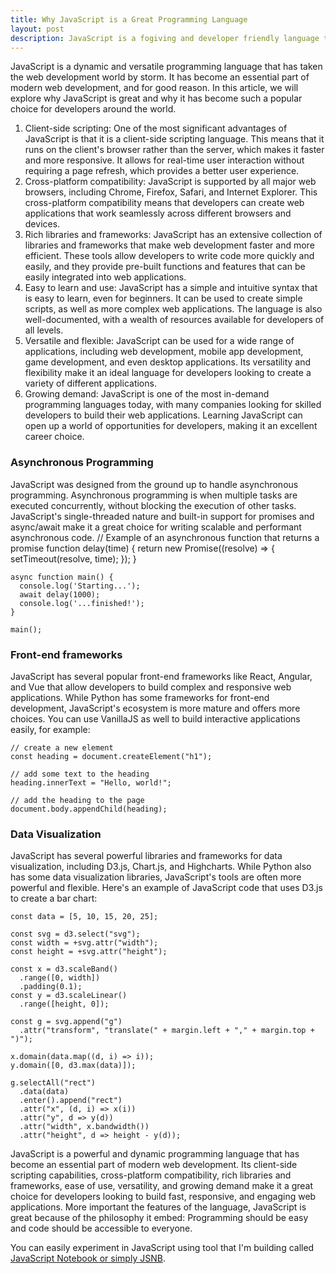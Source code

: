 ```yaml
---
title: Why JavaScript is a Great Programming Language
layout: post
description: JavaScript is a fogiving and developer friendly language that ecnourages openness and simplicity.
---
```

JavaScript is a dynamic and versatile programming language that has taken the web development world by storm. It has become an essential part of modern web development, and for good reason. In this article, we will explore why JavaScript is great and why it has become such a popular choice for developers around the world.
1. Client-side scripting: One of the most significant advantages of JavaScript is that it is a client-side scripting language. This means that it runs on the client's browser rather than the server, which makes it faster and more responsive. It allows for real-time user interaction without requiring a page refresh, which provides a better user experience.
2. Cross-platform compatibility: JavaScript is supported by all major web browsers, including Chrome, Firefox, Safari, and Internet Explorer. This cross-platform compatibility means that developers can create web applications that work seamlessly across different browsers and devices.
3. Rich libraries and frameworks: JavaScript has an extensive collection of libraries and frameworks that make web development faster and more efficient. These tools allow developers to write code more quickly and easily, and they provide pre-built functions and features that can be easily integrated into web applications.
4. Easy to learn and use: JavaScript has a simple and intuitive syntax that is easy to learn, even for beginners. It can be used to create simple scripts, as well as more complex web applications. The language is also well-documented, with a wealth of resources available for developers of all levels.
5. Versatile and flexible: JavaScript can be used for a wide range of applications, including web development, mobile app development, game development, and even desktop applications. Its versatility and flexibility make it an ideal language for developers looking to create a variety of different applications.
6. Growing demand: JavaScript is one of the most in-demand programming languages today, with many companies looking for skilled developers to build their web applications. Learning JavaScript can open up a world of opportunities for developers, making it an excellent career choice.

### Asynchronous Programming
JavaScript was designed from the ground up to handle asynchronous programming. Asynchronous programming is when multiple tasks are executed concurrently, without blocking the execution of other tasks. JavaScript's single-threaded nature and built-in support for promises and async/await make it a great choice for writing scalable and performant asynchronous code.
    // Example of an asynchronous function that returns a promise
    function delay(time) {
      return new Promise((resolve) => {
        setTimeout(resolve, time);
      });
    }

    async function main() {
      console.log('Starting...');
      await delay(1000);
      console.log('...finished!');
    }

    main();
  
### Front-end frameworks
JavaScript has several popular front-end frameworks like React, Angular, and Vue that allow developers to build complex and responsive web applications. While Python has some frameworks for front-end development, JavaScript's ecosystem is more mature and offers more choices. You can use VanillaJS as well to build interactive applications easily, for example:

    // create a new element
    const heading = document.createElement("h1");

    // add some text to the heading
    heading.innerText = "Hello, world!";

    // add the heading to the page
    document.body.appendChild(heading);

### Data Visualization
JavaScript has several powerful libraries and frameworks for data visualization, including D3.js, Chart.js, and Highcharts. While Python also has some data visualization libraries, JavaScript's tools are often more powerful and flexible.
Here's an example of JavaScript code that uses D3.js to create a bar chart:

    const data = [5, 10, 15, 20, 25];

    const svg = d3.select("svg");
    const width = +svg.attr("width");
    const height = +svg.attr("height");

    const x = d3.scaleBand()
      .range([0, width])
      .padding(0.1);
    const y = d3.scaleLinear()
      .range([height, 0]);

    const g = svg.append("g")
      .attr("transform", "translate(" + margin.left + "," + margin.top + ")");

    x.domain(data.map((d, i) => i));
    y.domain([0, d3.max(data)]);

    g.selectAll("rect")
      .data(data)
      .enter().append("rect")
      .attr("x", (d, i) => x(i))
      .attr("y", d => y(d))
      .attr("width", x.bandwidth())
      .attr("height", d => height - y(d));


JavaScript is a powerful and dynamic programming language that has become an essential part of modern web development. Its client-side scripting capabilities, cross-platform compatibility, rich libraries and frameworks, ease of use, versatility, and growing demand make it a great choice for developers looking to build fast, responsive, and engaging web applications.
More important the features of the language, JavaScript is great because of the philosophy it embed: Programming should be easy and code should be accessible to everyone.

You can easily experiment in JavaScript using tool that I'm building called [JavaScript Notebook or simply JSNB](/jsnb/#./examples/Hello-world.jsnb).
